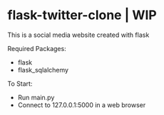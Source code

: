# flask-twitter-clone | WIP

This is a social media website created with flask

Required Packages:
- flask
- flask_sqlalchemy

To Start:
- Run main.py
- Connect to 127.0.0.1:5000 in a web browser
